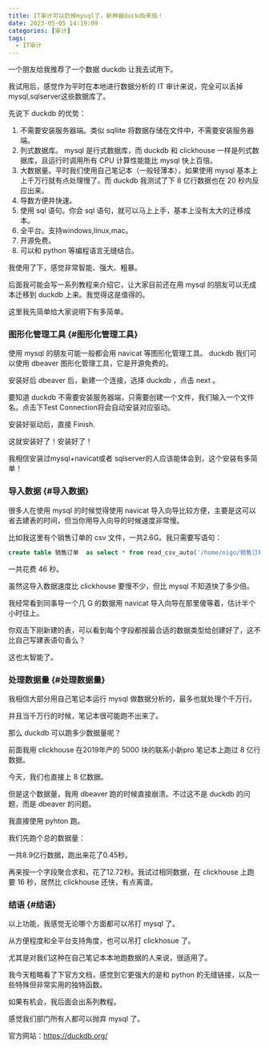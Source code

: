 ```yaml
---
title: IT审计可以扔掉mysql了，新神器duckdb来临！
date: 2023-05-05 14:19:09
categories: [审计]
tags:
  - IT审计
---
```


一个朋友给我推荐了一个数据 duckdb 让我去试用下。

我试用后，感觉作为平时在本地进行数据分析的 IT 审计来说，完全可以丢掉mysql,sqlserver这些数据库了。


先说下 duckdb 的优势：

1.  不需要安装服务器端。类似 sqllite 将数据存储在文件中，不需要安装服务器端。
2.  列式数据库。 mysql 是行式数据库，而 duckdb 和 clickhouse 一样是列式数据库，且运行时调用所有 CPU 计算性能能比 mysql 快上百倍。
3.  大数据量。平时我们使用自己笔记本（一般轻薄本），如果使用 mysql 基本上上千万行就有点处理慢了。而 duckdb 我测试了下 8 亿行数据也在 20 秒内反应出来。
4.  导数方便并快速。
5.  使用 sql 语句。你会 sql 语句，就可以马上上手，基本上没有太大的迁移成本。
6.  全平台。支持windows,linux,mac。
7.  开源免费。
8.  可以和 python 等编程语言无缝结合。

我使用了下，感觉非常智能、强大、粗暴。

后面我可能会写一系列教程来介绍它，让大家目前还在用 mysql 的朋友可以无成本迁移到 duckdb 上来。我觉得这是值得的。

这里我先简单给大家说明下有多简单。


### 图形化管理工具 {#图形化管理工具}

使用 mysql 的朋友可能一般都会用 navicat 等图形化管理工具。 duckdb 我们可以使用 dbeaver 图形化管理工具，它是开源免费的。

安装好后 dbeaver 后，新建一个连接，选择 duckdb ，点击 next 。


要知道 duckdb 不需要安装服务器端，只需要创建一个文件，我们输入一个文件名。点击下Test Connection将会自动安装对应驱动。


安装好驱动后，直接 Finish.

这就安装好了！安装好了！

我相信安装过mysql+navicat或者 sqlserver的人应该能体会到，这个安装有多简单！


### 导入数据 {#导入数据}

很多人在使用 mysql 的时候觉得使用 navicat 导入向导比较方便，主要是这可以省去建表的时间，但当你用导入向导的时候速度非常慢。

比如我这里有个销售订单的 csv 文件，一共2.6G。我只需要写语句：

```sql
create table 销售订单  as select * from read_csv_auto('/home/nigo/销售订单.csv')
```

一共花费 46 秒。

虽然这导入数据速度比 clickhouse 要慢不少，但比 mysql 不知道快了多少倍。

我经常看到同事导一个几 G 的数据用 navicat 导入向导在那里傻等着，估计半个小时往上。

你双击下刚新建的表，可以看到每个字段都按最合适的数据类型给创建好了，这不比自己写建表语句香么？



这也太智能了。


### 处理数据量 {#处理数据量}

我相信大部分用自己笔记本运行 mysql 做数据分析的，最多也就处理个千万行。

并且当千万行的时候，笔记本很可能跑不出来了。

那么 duckdb 可以跑多少数据量呢？

前面我用 clickhouse 在2019年产的 5000 块的联系小新pro 笔记本上跑过 8 亿行数据。

今天，我们也直接上 8 亿数据。

但是这个数据量，我用 dbeaver 跑的时候直接崩溃。不过这不是 duckdb 的问题，而是 dbeaver 的问题。

我直接使用 pyhton 跑。

我们先跑个总的数据量：


一共8.9亿行数据，跑出来花了0.45秒。


再来按一个字段聚合求和，花了12.72秒。我试过相同数据，在 clickhouse 上跑要 16 秒，居然比 clickhouse 还快，有点离谱。


### 结语 {#结语}

以上功能，我感觉无论哪个方面都可以吊打 mysql 了。

从方便程度和全平台支持角度，也可以吊打 clickhosue 了。

尤其是对我们这种在自己笔记本本地跑数据的人来说，很适用了。

我今天粗略看了下官方文档，感觉到它更强大的是和 python 的无缝链接，以及一些特殊但非常实用的独特函数。

如果有机会，我后面会出系列教程。

感觉我们部门所有人都可以抛弃 mysql 了。

官方网站：<https://duckdb.org/>
